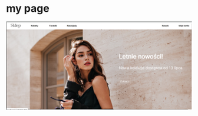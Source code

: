 # my page
![first](https://github.com/vizaav/my-first-page/blob/main/pics/Zrzut%20ekranu%202023-10-07%20205755.png?raw=true)
